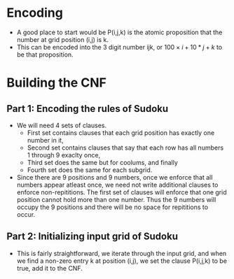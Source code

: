 # Encoding

- A good place to start would be P(i,j,k) is the atomic proposition that the number at grid position (i,j) is k.
- This can be encoded into the 3 digit number ijk, or $100\times i + 10*j + k$ to be that proposition.

# Building the CNF

## Part 1: Encoding the rules of Sudoku
- We will need 4 sets of clauses.
    - First set contains clauses that each grid position has exactly one number in it,
    - Second set contains clauses that say that each row has all numbers 1 through 9 exaclty once,
    - Third set does the same but for coolums, and finally
    - Fourth set does the same for each subgrid.
- Since there are 9 positions and 9 numbers, once we enforce that all numbers appear atleast once, we need not write additional clauses to enforce non-repititions. The first set of clauses will enforce that one grid position cannot hold more than one number. Thus the 9 numbers will occupy the 9 positions and there will be no space for repititions to occur.

## Part 2: Initializing input grid of Sudoku
- This is fairly straightforward, we iterate through the input grid, and when we find a non-zero entry k at position (i,j), we set the clause P(i,j,k) to be true, add it to the CNF.
